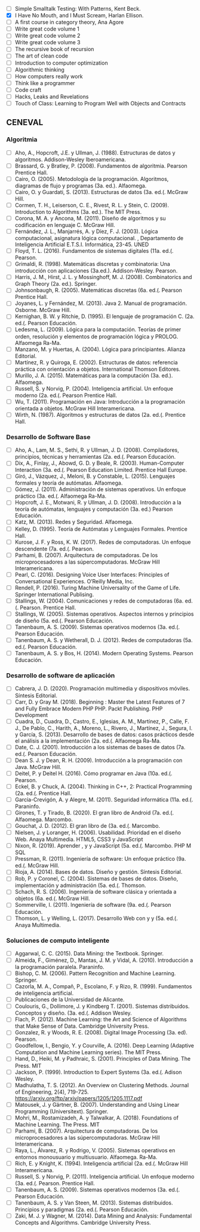 - [ ] Simple Smalltalk Testing: With Patterns, Kent Beck.
- [x] I Have No Mouth, and I Must Scream, Harlan Ellison.
- [ ] A first course in category theory, Ana Agore
- [ ] Write great code volume 1
- [ ] Write great code volume 2
- [ ] Write great code volume 3
- [ ] The recursive book of recursion
- [ ] The art of clean code
- [ ] Introduction to computer optimization
- [ ] Algorithmic thinking
- [ ] How computers really work
- [ ] Think like a programmer
- [ ] Code craft
- [ ] Hacks, Leaks and Revelations
- [ ] Touch of Class: Learning to Program Well with Objects and Contracts

## CENEVAL

### Algoritmia
- [ ] Aho, A., Hopcroft, J.E. y Ullman, J. (1988). Estructuras de datos y algoritmos. Addison-Wesley
Iberoamericana.
- [ ] Brassard, G. y Bratley, P. (2008). Fundamentos de algoritmia. Pearson Prentice Hall.
- [ ] Cairo, O. (2005). Metodología de la programación. Algoritmos, diagramas de flujo y programas (3a. ed.). Alfaomega.
- [ ] Cairo, O. y Guardati, S. (2013). Estructuras de datos (3a. ed.(. McGraw Hill.
- [ ] Cormen, T. H., Leiserson, C. E., Rivest, R. L. y Stein, C. (2009). Introduction to Algorithms (3a. ed.). The MIT Press.
- [ ] Corona, M. A. y Ancona, M. (2011). Diseño de algoritmos y su codificación en lenguaje C. McGraw Hill.
- [ ] Fernández, J. L., Manjarrés, A. y Díez, F. J. (2003). Lógica computacional, asignatura lógica computacional. , Departamento de Inteligencia Artificial E.T.S.I. Informática, 23-45. UNED
- [ ] Floyd, T. L. (2016). Fundamentos de sistemas digitales (11a. ed.(. Pearson.
- [ ] Grimaldi, R. (1998). Matemáticas discretas y combinatoria: Una introducción con aplicaciones (3a.ed.). Addison-Wesley. Pearson.
- [ ] Harris, J. M., Hirst, J. L. y Mossinghoff, M. J. (2008). Combinatorics and Graph Theory (2a. ed.). Springer.
- [ ] Johnsonbaugh, R. (2005). Matemáticas discretas (6a. ed.(. Pearson Prentice Hall.
- [ ] Joyanes, L. y Fernández, M. (2013). Java 2. Manual de programación. Osborne. McGraw Hill.
- [ ] Kernighan, B. W. y Ritchie, D. (1995). El lenguaje de programación C. (2a. ed.(. Pearson Educación.
- [ ] Ledesma, L. (2009). Lógica para la computación. Teorías de primer orden, resolución y elementos de programación lógica y PROLOG. Alfaomega Ra-Ma.
- [ ] Manzano, M. y Huertas, A. (2004). Lógica para principiantes. Alianza Editorial.
- [ ] Martínez, R. y Quiroga, E. (2002). Estructuras de datos: referencia práctica con orientación a objetos. International Thomson Editores.
- [ ] Murillo, J. A. (2015). Matemáticas para la computación (3a. ed.). Alfaomega.
- [ ] Russell, S. y Norvig, P. (2004). Inteligencia artificial. Un enfoque moderno (2a. ed.(. Pearson Prentice Hall.
- [ ] Wu, T. (2011). Programación en Java: Introducción a la programación orientada a objetos. McGraw Hill Interamericana.
- [ ] Wirth, N. (1987). Algoritmos y estructuras de datos (2a. ed.(. Prentice Hall.

### Desarrollo de Software Base

- [ ] Aho, A., Lam, M. S., Sethi, R. y Ullman, J. D. (2008). Compiladores, principios, técnicas y herramientas (2a. ed.(. Pearson Educación.
- [ ] Dix, A., Finlay, J., Abowd, G. D. y Beale, R. (2003). Human-Computer Interaction (3a. ed.(. Pearson Education Limited. Prentice Hall Europe.
- [ ] Giró, J., Vázquez, J., Meloni, B. y Constable, L. (2015). Lenguajes formales y teoría de autómatas. Alfaomega.
- [ ] Gómez, J. (2011). Administración de sistemas operativos. Un enfoque práctico (3a. ed.(. Alfaomega Ra-Ma.
- [ ] Hopcroft, J. E., Motwani, R. y Ullman, J. D. (2008). Introducción a la teoría de autómatas, lenguajes y computación (3a. ed.) Pearson Educación.
- [ ] Katz, M. (2013). Redes y Seguridad. Alfaomega.
- [ ] Kelley, D. (1995). Teoría de Autómatas y Lenguajes Formales. Prentice Hall.
- [ ] Kurose, J. F. y Ross, K. W. (2017). Redes de computadoras. Un enfoque descendente (7a. ed.(. Pearson.
- [ ] Parhami, B. (2007). Arquitectura de computadoras. De los microprocesadores a las súpercomputadoras. McGraw Hill Interamericana.
- [ ] Pearl, C. (2016). Designing Voice User Interfaces: Principles of Conversational Experiences. O’Reilly Media, Inc.
- [ ] Rendell, P. (2016). Turing Machine Universality of the Game of Life. Springer International Publising.
- [ ] Stallings, W. (2004). Comunicaciones y redes de computadoras (6a. ed.(. Pearson. Prentice Hall.
- [ ] Stallings, W. (2005). Sistemas operativos. Aspectos internos y principios de diseño (5a. ed.(. Pearson Educación.
- [ ] Tanenbaum, A. S. (2009). Sistemas operativos modernos (3a. ed.(. Pearson Educación.
- [ ] Tanenbaum, A. S. y Wetherall, D. J. (2012). Redes de computadoras (5a. ed.(. Pearson Educación.
- [ ] Tanenbaum, A. S. y Bos, H. (2014). Modern Operating Systems. Pearson Educación.

### Desarrollo de software de aplicación

- [ ] Cabrera, J. D. (2020). Programación multimedia y dispositivos móviles. Síntesis Editorial.
- [ ] Carr, D. y Gray M. (2018). Beginning : Master the Latest Features of 7 and Fully Embrace Modern PHP PHP. Packt Publishing. PHP Development
- [ ] Cuadra, D., Cuadra, D., Castro, E., Iglesias, A. M., Martínez, P., Calle, F. J., De Pablo, C., Harith, A., Moreno, L., Rivero, J., Martínez, J., Segura, I. y García, S. (2013). Desarrollo de bases de datos: casos prácticos desde el análisis a la implementación (2a. ed.(. Alfaomega Ra-Ma.
- [ ] Date, C. J. (2001). Introducción a los sistemas de bases de datos (7a. ed.(. Pearson Educación.
- [ ] Dean S. J. y Dean, R. H. (2009). Introducción a la programación con Java. McGraw Hill.
- [ ] Deitel, P. y Deitel H. (2016). Cómo programar en Java (10a. ed.(. Pearson.
- [ ] Eckel, B. y Chuck, A. (2004). Thinking in C++, 2: Practical Programming (2a. ed.(. Prentice Hall.
- [ ] García-Crevigón, A. y Alegre, M. (2011). Seguridad informática (11a. ed.(. Paraninfo.
- [ ] Girones, T. y Tirado, B. (2020). El gran libro de Android (7a. ed.(. Alfaomega. Marcombo.
- [ ] Gouchat, J. D. (2012). El gran libro de (3a. ed.(. Marcombo.
- [ ] Nielsen, J. y Loranger, H. (2006). Usabilidad. Prioridad en el diseño Web. Anaya Multimedia. HTML5, CSS3 y JavaScript
- [ ] Nixon, R. (2019). Aprender , y y JavaScript (5a. ed.(. Marcombo. PHP M SQL
- [ ] Pressman, R. (2011). Ingeniería de software: Un enfoque práctico (9a. ed.(. McGraw Hill.
- [ ] Rioja, A. (2014). Bases de datos. Diseño y gestión. Síntesis Editorial.
- [ ] Rob, P. y Coronel, C. (2004). Sistemas de bases de datos. Diseño, implementación y administración (5a. ed.(. Thomson.
- [ ] Schach, R. S. (2006). Ingeniería de software clásica y orientada a objetos (6a. ed.(. McGraw Hill.
- [ ] Sommerville, I. (2011). Ingeniería de software (9a. ed.(. Pearson Educación.
- [ ] Thomson, L. y Welling, L. (2017). Desarrollo Web con y y (5a. ed.(. Anaya Multimedia.

### Soluciones de computo inteligente

- [ ] Aggarwal, C. C. (2015). Data Mining: the Textbook. Springer.
- [ ] Almeida, F., Giménez, D., Mantas, J. M. y Vidal, A. (2010). Introducción a la programación paralela. Paraninfo.
- [ ] Bishop, C. M. (2006). Pattern Recognition and Machine Learning. Springer.
- [ ] Cazorla, M. A., Compañ, P., Escolano, F. y Rizo, R. (1999). Fundamentos de inteligencia artificial.
- [ ] Publicaciones de la Universidad de Alicante.
- [ ] Coulouris, G., Dollimore, J. y Kindberg T. (2001). Sistemas distribuidos. Conceptos y diseño. (3a. ed.(. Addison Wesley.
- [ ] Flach, P. (2012). Machine Learning: the Art and Science of Algorithms that Make Sense of Data. Cambridge University Press.
- [ ] Gonzalez, R. y Woods, R. E. (2008). Digital Image Processing (3a. ed). Pearson.
- [ ] Goodfellow, I., Bengio, Y. y Courville, A. (2016). Deep Learning (Adaptive Computation and Machine Learning series). The MIT Press.
- [ ] Hand, D., Heiki, M. y Padhraic, S. (2001). Principles of Data Mining. The Press. MIT
- [ ] Jackson, P. (1999). Introduction to Expert Systems (3a. ed.(. Adison Wesley.
- [ ] Madhulatha, T. S. (2012). An Overview on Clustering Methods. Journal of Engineering, 2(4), 719-725. https://arxiv.org/ftp/arxiv/papers/1205/1205.1117.pdf
- [ ] Matousek, J. y Gärtner, B. (2007). Understanding and Using Linear Programming (Universitext). Springer.
- [ ] Mohri, M., Rostamizadeh, A. y Talwalkar, A. (2018). Foundations of Machine Learning. The Press. MIT
- [ ] Parhami, B. (2007). Arquitectura de computadoras. De los microprocesadores a las súpercomputadoras. McGraw Hill Interamericana.
- [ ] Raya, L., Álvarez, R. y Rodrigo, V. (2005). Sistemas operativos en entornos monousuario y multiusuario. Alfaomega. Ra-Ma.
- [ ] Rich, E. y Knight, K. (1994). Inteligencia artificial (2a. ed.(. McGraw Hill Interamericana.
- [ ] Russell, S. y Norvig, P. (2011). Inteligencia artificial. Un enfoque moderno (3a. ed.(. Pearson. Prentice Hall.
- [ ] Tanenbaum, A. S. (2009). Sistemas operativos modernos (3a. ed.(. Pearson Educación.
- [ ] Tanenbaum, A. S. y Van Steen, M. (2013). Sistemas distribuidos. Principios y paradigmas (2a. ed.(. Pearson Educación.
- [ ] Zaki, M. J. y Wagner, M. (2014). Data Mining and Analysis: Fundamental Concepts and Algorithms. Cambridge University Press.